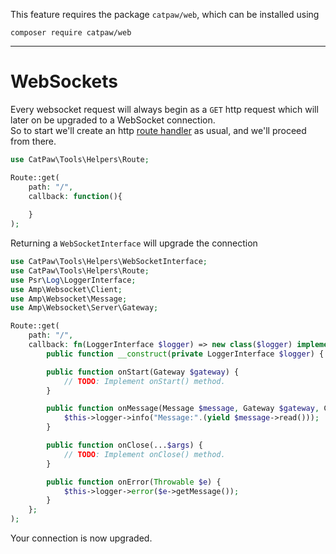 This feature requires the package `catpaw/web`, which can be installed using<br/>
```
composer require catpaw/web
```
<hr/>

# WebSockets

Every websocket request will always begin as a `GET` http request which will later on be upgraded to a WebSocket
connection.<br/>
So to start we'll create an http [route handler](./1.WebRouteHandlers.md) as usual, and we'll proceed from there.<br/>

```php
use CatPaw\Tools\Helpers\Route;

Route::get(
    path: "/",
    callback: function(){
    
    } 
);
```

Returning a `WebSocketInterface` will upgrade the connection

```php
use CatPaw\Tools\Helpers\WebSocketInterface;
use CatPaw\Tools\Helpers\Route;
use Psr\Log\LoggerInterface;
use Amp\Websocket\Client;
use Amp\Websocket\Message;
use Amp\Websocket\Server\Gateway;

Route::get(
    path: "/",
    callback: fn(LoggerInterface $logger) => new class($logger) implements WebSocketInterface {
        public function __construct(private LoggerInterface $logger) { }

        public function onStart(Gateway $gateway) {
            // TODO: Implement onStart() method.
        }

        public function onMessage(Message $message, Gateway $gateway, Client $client): Generator {
            $this->logger->info("Message:".(yield $message->read()));
        }

        public function onClose(...$args) {
            // TODO: Implement onClose() method.
        }

        public function onError(Throwable $e) {
            $this->logger->error($e->getMessage());
        }
    };
);
```

Your connection is now upgraded.